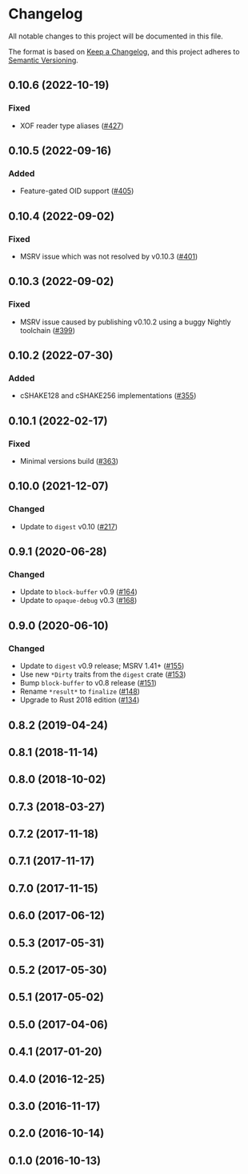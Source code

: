 # Changelog

All notable changes to this project will be documented in this file.

The format is based on [Keep a Changelog](https://keepachangelog.com/en/1.0.0/),
and this project adheres to [Semantic Versioning](https://semver.org/spec/v2.0.0.html).

## 0.10.6 (2022-10-19)
### Fixed
- XOF reader type aliases ([#427])

[#427]: https://github.com/RustCrypto/hashes/pull/427

## 0.10.5 (2022-09-16)
### Added
- Feature-gated OID support ([#405])

[#405]: https://github.com/RustCrypto/hashes/pull/405

## 0.10.4 (2022-09-02)
### Fixed
- MSRV issue which was not resolved by v0.10.3 ([#401])

[#401]: https://github.com/RustCrypto/hashes/pull/401

## 0.10.3 (2022-09-02)
### Fixed
- MSRV issue caused by publishing v0.10.2 using a buggy Nightly toolchain ([#399])

[#399]: https://github.com/RustCrypto/hashes/pull/399

## 0.10.2 (2022-07-30)
### Added
- cSHAKE128 and cSHAKE256 implementations ([#355])

[#355]: https://github.com/RustCrypto/hashes/pull/355

## 0.10.1 (2022-02-17)
### Fixed
- Minimal versions build ([#363])

[#363]: https://github.com/RustCrypto/hashes/pull/363

## 0.10.0 (2021-12-07)
### Changed
- Update to `digest` v0.10 ([#217])

[#217]: https://github.com/RustCrypto/hashes/pull/217

## 0.9.1 (2020-06-28)
### Changed
- Update to `block-buffer` v0.9 ([#164])
- Update to `opaque-debug` v0.3 ([#168])

[#164]: https://github.com/RustCrypto/hashes/pull/164
[#168]: https://github.com/RustCrypto/hashes/pull/168

## 0.9.0 (2020-06-10)
### Changed
- Update to `digest` v0.9 release; MSRV 1.41+ ([#155])
- Use new `*Dirty` traits from the `digest` crate ([#153])
- Bump `block-buffer` to v0.8 release ([#151])
- Rename `*result*` to `finalize` ([#148])
- Upgrade to Rust 2018 edition ([#134])

[#155]: https://github.com/RustCrypto/hashes/pull/155
[#153]: https://github.com/RustCrypto/hashes/pull/153
[#151]: https://github.com/RustCrypto/hashes/pull/151
[#148]: https://github.com/RustCrypto/hashes/pull/148
[#134]: https://github.com/RustCrypto/hashes/pull/133

## 0.8.2 (2019-04-24)

## 0.8.1 (2018-11-14)

## 0.8.0 (2018-10-02)

## 0.7.3 (2018-03-27)

## 0.7.2 (2017-11-18)

## 0.7.1 (2017-11-17)

## 0.7.0 (2017-11-15)

## 0.6.0 (2017-06-12)

## 0.5.3 (2017-05-31)

## 0.5.2 (2017-05-30)

## 0.5.1 (2017-05-02)

## 0.5.0 (2017-04-06)

## 0.4.1 (2017-01-20)

## 0.4.0 (2016-12-25)

## 0.3.0 (2016-11-17)

## 0.2.0 (2016-10-14)

## 0.1.0 (2016-10-13)
